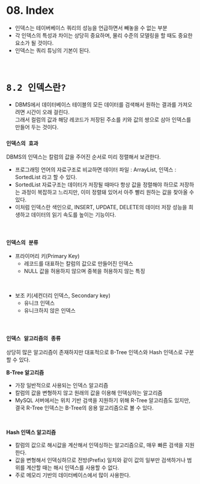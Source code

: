 # 08. Index

- 인덱스는 테이버베이스 쿼리의 성능을 언급하면서 빼놓을 수 없는 부분
- 각 인덱스의 특성과 차이는 상당히 중요하며, 물리 수준의 모델링을 할 때도 중요한 요소가 될 것이다.
- 인덱스는 쿼리 튜닝의 기본이 된다.

<br/>

# **`8.2 인덱스란?`**
- DBMS에서 데이터베이스 테이블의 모든 데이터를 검색해서 원하는 결과를 가져오려면 시간이 오래 걸린다.  
그래서 컬럼의 값과 해당 레코드가 저장된 주소를 키와 값의 쌍으로 삼아 인덱스를 만들어 두는 것이다.

### **`인덱스의 효과`**
DBMS의 인덱스는 칼럼의 값을 주어진 순서로 미리 정렬해서 보관한다.
- 프로그래밍 언어의 자료구조로 비교하면 데이터 파일 : ArrayList, 인덱스 : SortedList 라고 할 수 있다.
- SortedList 자료구조는 데이터가 저장될 때마다 항상 값을 정렬해야 하므로 저장하는 과정이 복잡하고 느리지만, 이미 정렬돼 있어서 아주 빨리 원하는 값을 찾아올 수 있다.
- 이처럼 인덱스란 색인으로, INSERT, UPDATE, DELETE의 데이터 저장 성능을 희생하고 데이터의 읽기 속도를 높이는 기능이다.

<br/>

### **`인덱스의 분류`**
- 프라이머리 키(Primary Key)
    - 레코드를 대표하는 칼럼의 값으로 만들어진 인덱스
    - NULL 값을 허용하지 않으며 중복을 허용하지 않는 특징

<br/>

- 보조 키(세컨더리 인덱스, Secondary key)
    - 유니크 인덱스
    - 유니크하지 않은 인덱스

<br/>

### **`인덱스 알고리즘의 종류`**
상당히 많은 알고리즘이 존재하지만 대표적으로 B-Tree 인덱스와 Hash 인덱스로 구분할 수 있다.

**B-Tree 알고리즘**
- 가장 일반적으로 사용되는 인덱스 알고리즘
- 칼럼의 값을 변형하지 않고 원래의 값을 이용해 인덱싱하는 알고리즘
- MySQL 서버에서는 위치 기반 검색을 지원하기 위해 R-Tree 알고리즘도 있지만, 결국 R-Tree 인덱스는 B-Tree의 응용 알고리즘으로 볼 수 있다.

<br/>

**Hash 인덱스 알고리즘**
- 칼럼의 값으로 해시값을 계산해서 인덱싱하는 알고리즘으로, 매우 빠른 검색을 지원한다.
- 값을 변형해서 인덱싱하므로 전방(Prefix) 일치와 같이 값의 일부만 검색하거나 범위를 계산할 때는 해시 인덱스를 사용할 수 없다.
- 주로 메모리 기반의 데이터베이스에서 많이 사용한다.